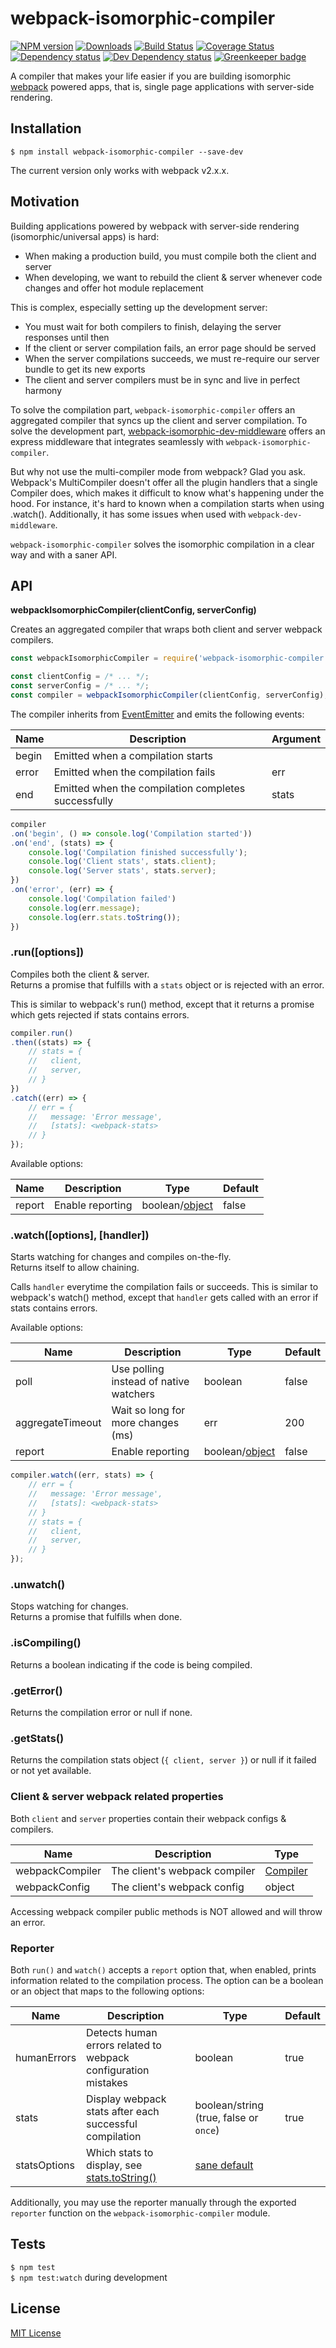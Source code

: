 # webpack-isomorphic-compiler

[![NPM version][npm-image]][npm-url] [![Downloads][downloads-image]][npm-url] [![Build Status][travis-image]][travis-url] [![Coverage Status][codecov-image]][codecov-url] [![Dependency status][david-dm-image]][david-dm-url] [![Dev Dependency status][david-dm-dev-image]][david-dm-dev-url] [![Greenkeeper badge][greenkeeper-image]][greenkeeper-url]

[npm-url]:https://npmjs.org/package/webpack-isomorphic-compiler
[npm-image]:http://img.shields.io/npm/v/webpack-isomorphic-compiler.svg
[downloads-image]:http://img.shields.io/npm/dm/webpack-isomorphic-compiler.svg
[travis-url]:https://travis-ci.org/moxystudio/webpack-isomorphic-compiler
[travis-image]:http://img.shields.io/travis/moxystudio/webpack-isomorphic-compiler/master.svg
[codecov-url]:https://codecov.io/gh/moxystudio/webpack-isomorphic-compiler
[codecov-image]:https://img.shields.io/codecov/c/github/moxystudio/webpack-isomorphic-compiler/master.svg
[david-dm-url]:https://david-dm.org/moxystudio/webpack-isomorphic-compiler
[david-dm-image]:https://img.shields.io/david/moxystudio/webpack-isomorphic-compiler.svg
[david-dm-dev-url]:https://david-dm.org/moxystudio/webpack-isomorphic-compiler#info=devDependencies
[david-dm-dev-image]:https://img.shields.io/david/dev/moxystudio/webpack-isomorphic-compiler.svg
[greenkeeper-image]:https://badges.greenkeeper.io/moxystudio/webpack-isomorphic-compiler.svg
[greenkeeper-url]:https://greenkeeper.io

A compiler that makes your life easier if you are building isomorphic [webpack](https://webpack.js.org/) powered apps, that is, single page applications with server-side rendering.


## Installation

`$ npm install webpack-isomorphic-compiler --save-dev`

The current version only works with webpack v2.x.x.


## Motivation

Building applications powered by webpack with server-side rendering (isomorphic/universal apps) is hard:

- When making a production build, you must compile both the client and server
- When developing, we want to rebuild the client & server whenever code changes and offer hot module replacement

This is complex, especially setting up the development server:

- You must wait for both compilers to finish, delaying the server responses until then
- If the client or server compilation fails, an error page should be served
- When the server compilations succeeds, we must re-require our server bundle to get its new exports
- The client and server compilers must be in sync and live in perfect harmony

To solve the compilation part, `webpack-isomorphic-compiler` offers an aggregated compiler that syncs up the client and server compilation.
To solve the development part, [webpack-isomorphic-dev-middleware](https://github.com/moxystudio/webpack-isomorphic-dev-middleware) offers an express middleware that integrates seamlessly with `webpack-isomorphic-compiler`.

But why not use the multi-compiler mode from webpack? Glad you ask.
Webpack's MultiCompiler doesn't offer all the plugin handlers that a single Compiler does, which makes it difficult to know what's happening under the hood. For instance, it's hard to known when a compilation starts when using .watch().
Additionally, it has some issues when used with `webpack-dev-middleware`.

`webpack-isomorphic-compiler` solves the isomorphic compilation in a clear way and with a saner API.


## API

**webpackIsomorphicCompiler(clientConfig, serverConfig)**

Creates an aggregated compiler that wraps both client and server webpack compilers.   

```js
const webpackIsomorphicCompiler = require('webpack-isomorphic-compiler');

const clientConfig = /* ... */;
const serverConfig = /* ... */;
const compiler = webpackIsomorphicCompiler(clientConfig, serverConfig);
```

The compiler inherits from [EventEmitter](https://nodejs.org/api/events.html) and emits the following events:

| Name   | Description   | Argument |
| ------ | ------------- | -------- |
| begin | Emitted when a compilation starts | |
| error | Emitted when the compilation fails | err |
| end | Emitted when the compilation completes successfully | stats |

```js
compiler
.on('begin', () => console.log('Compilation started'))
.on('end', (stats) => {
    console.log('Compilation finished successfully');
    console.log('Client stats', stats.client);
    console.log('Server stats', stats.server);
})
.on('error', (err) => {
    console.log('Compilation failed')
    console.log(err.message);
    console.log(err.stats.toString());
})
```

### .run([options])

Compiles both the client & server.   
Returns a promise that fulfills with a `stats` object or is rejected with an error.

This is similar to webpack's run() method, except that it returns a promise which gets rejected if stats contains errors.

```js
compiler.run()
.then((stats) => {
    // stats = {
    //   client,
    //   server,
    // }
})
.catch((err) => {
    // err = {
    //   message: 'Error message',
    //   [stats]: <webpack-stats>
    // }
});
```

Available options:

| Name   | Description   | Type     | Default  |
| ------ | ------------- | -------- | -------- |
| report | Enable reporting | boolean/[object](#reporter) | false |

### .watch([options], [handler])

Starts watching for changes and compiles on-the-fly.   
Returns itself to allow chaining.

Calls `handler` everytime the compilation fails or succeeds.
This is similar to webpack's watch() method, except that `handler` gets called with an error if stats contains errors.

Available options:

| Name   | Description   | Type     | Default |
| ------ | ------------- | -------- | ------- |
| poll | Use polling instead of native watchers | boolean | false |
| aggregateTimeout | Wait so long for more changes (ms) | err | 200 |
| report | Enable reporting | boolean/[object](#reporter) | false |

```js
compiler.watch((err, stats) => {
    // err = {
    //   message: 'Error message',
    //   [stats]: <webpack-stats>
    // }
    // stats = {
    //   client,
    //   server,
    // }
});
```

### .unwatch()

Stops watching for changes.   
Returns a promise that fulfills when done.


### .isCompiling()

Returns a boolean indicating if the code is being compiled.


### .getError()

Returns the compilation error or null if none.


### .getStats()

Returns the compilation stats object (`{ client, server }`) or null if it failed or not yet available.


### Client & server webpack related properties

Both `client` and `server` properties contain their webpack configs & compilers.

| Name   | Description   | Type     |
| ------ | ------------- | -------- |
| webpackCompiler | The client's webpack compiler | [Compiler](https://github.com/webpack/webpack/blob/bd753567da1248624beaaea14af31d6dbe303411/lib/Compiler.js#L153) |
| webpackConfig | The client's webpack config | object |

Accessing webpack compiler public methods is NOT allowed and will throw an error.


### Reporter

Both `run()` and `watch()` accepts a `report` option that, when enabled, prints information related to the compilation process.
The option can be a boolean or an object that maps to the following options:

| Name   | Description   | Type     | Default |
| ------ | ------------- | -------- | ------- |
| humanErrors | Detects human errors related to webpack configuration mistakes | boolean | true |
| stats | Display webpack stats after each successful compilation | boolean/string (true, false or `once`) | true |
| statsOptions | Which stats to display, see [stats.toString()](https://webpack.js.org/api/node/#stats-object) | [sane default](https://github.com/moxystudio/webpack-isomorphic-compiler/blob/3f572a471fcd6632964471ccf201bb3da348ed40/lib/reporter.js#L83) |

Additionally, you may use the reporter manually through the exported `reporter` function on the `webpack-isomorphic-compiler` module.


## Tests

`$ npm test`   
`$ npm test:watch` during development


## License

[MIT License](http://opensource.org/licenses/MIT)
